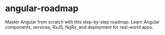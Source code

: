 # angular-roadmap
Master Angular from scratch with this step-by-step roadmap. Learn Angular components, services, RxJS, NgRx, and deployment for real-world apps.
